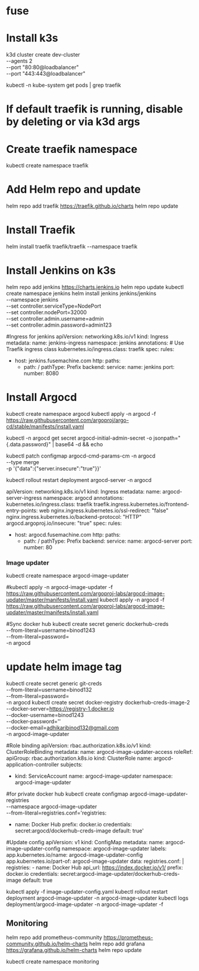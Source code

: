 
# fuse
# Install k3s 
k3d cluster create dev-cluster \
  --agents 2 \
  --port "80:80@loadbalancer" \
  --port "443:443@loadbalancer"

kubectl -n kube-system get pods | grep traefik
# If default traefik is running, disable by deleting or via k3d args

# Create traefik namespace
kubectl create namespace traefik

# Add Helm repo and update
helm repo add traefik https://traefik.github.io/charts
helm repo update

# Install Traefik
helm install traefik traefik/traefik --namespace traefik

# Install Jenkins on k3s
helm repo add jenkins https://charts.jenkins.io
helm repo update
kubectl create namespace jenkins
helm install jenkins jenkins/jenkins \
  --namespace jenkins \
  --set controller.serviceType=NodePort \
  --set controller.nodePort=32000 \
  --set controller.admin.username=admin \
  --set controller.admin.password=admin123


#Ingress for jenkins
apiVersion: networking.k8s.io/v1
kind: Ingress
metadata:
  name: jenkins-ingress
  namespace: jenkins
  annotations:
    # Use Traefik ingress class
    kubernetes.io/ingress.class: traefik
spec:
  rules:
  - host: jenkins.fusemachine.com
    http:
      paths:
      - path: /
        pathType: Prefix
        backend:
          service:
            name: jenkins
            port:
              number: 8080


# Install Argocd
kubectl create namespace argocd
kubectl apply -n argocd -f https://raw.githubusercontent.com/argoproj/argo-cd/stable/manifests/install.yaml

kubectl -n argocd get secret argocd-initial-admin-secret -o jsonpath="{.data.password}" | base64 -d && echo

kubectl patch configmap argocd-cmd-params-cm -n argocd \
  --type merge \
  -p '{"data":{"server.insecure":"true"}}'

kubectl rollout restart deployment argocd-server -n argocd





apiVersion: networking.k8s.io/v1
kind: Ingress
metadata:
  name: argocd-server-ingress
  namespace: argocd
  annotations:
    kubernetes.io/ingress.class: traefik
    traefik.ingress.kubernetes.io/frontend-entry-points: web
    nginx.ingress.kubernetes.io/ssl-redirect: "false"
    nginx.ingress.kubernetes.io/backend-protocol: "HTTP"
    argocd.argoproj.io/insecure: "true"
spec:
  rules:
  - host: argocd.fusemachine.com
    http:
      paths:
      - path: /
        pathType: Prefix
        backend:
          service:
            name: argocd-server
            port:
              number: 80


### Image updater
kubectl create namespace argocd-image-updater

#kubectl apply -n argocd-image-updater -f https://raw.githubusercontent.com/argoproj-labs/argocd-image-updater/master/manifests/install.yaml
kubectl apply -n argocd -f https://raw.githubusercontent.com/argoproj-labs/argocd-image-updater/master/manifests/install.yaml


#Sync docker hub
kubectl create secret generic dockerhub-creds \
  --from-literal=username=binod1243 \
  --from-literal=password=<docker hub password>\
  -n argocd
# update helm image tag
kubectl create secret generic git-creds \
  --from-literal=username=binod132 \
  --from-literal=password=<git PAT> \
  -n argocd
kubectl create secret docker-registry dockerhub-creds-image-2 \
  --docker-server=https://registry-1.docker.io \
  --docker-username=binod1243 \
  --docker-password='<docker hub pass>' \
  --docker-email=adhikaribinod132@gmail.com \
  -n argocd-image-updater

#Role binding
apiVersion: rbac.authorization.k8s.io/v1
kind: ClusterRoleBinding
metadata:
  name: argocd-image-updater-access
roleRef:
  apiGroup: rbac.authorization.k8s.io
  kind: ClusterRole
  name: argocd-application-controller
subjects:
  - kind: ServiceAccount
    name: argocd-image-updater
    namespace: argocd-image-updater

#for private docker hub
kubectl create configmap argocd-image-updater-registries \
  --namespace argocd-image-updater \
  --from-literal=registries.conf='registries:
  - name: Docker Hub
    prefix: docker.io
    credentials: secret:argocd/dockerhub-creds-image
    default: true'

#Update config
apiVersion: v1
kind: ConfigMap
metadata:
  name: argocd-image-updater-config
  namespace: argocd-image-updater
  labels:
    app.kubernetes.io/name: argocd-image-updater-config
    app.kubernetes.io/part-of: argocd-image-updater
data:
  registries.conf: |
    registries:
      - name: Docker Hub
        api_url: https://index.docker.io/v1/
        prefix: docker.io
        credentials: secret:argocd-image-updater/dockerhub-creds-image
        default: true

kubectl apply -f image-updater-config.yaml
kubectl rollout restart deployment argocd-image-updater -n argocd-image-updater
kubectl logs deployment/argocd-image-updater -n argocd-image-updater -f



[](../../../../wp-content/uploads/2023/07/image-62.png)


## Monitoring
helm repo add prometheus-community https://prometheus-community.github.io/helm-charts
helm repo add grafana https://grafana.github.io/helm-charts
helm repo update

kubectl create namespace monitoring

